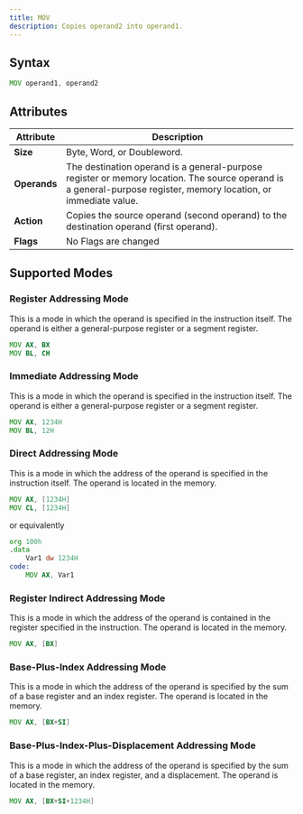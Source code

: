 ```yaml
---
title: MOV
description: Copies operand2 into operand1.
---
```


## Syntax

```asm
MOV operand1, operand2
```

## Attributes

| Attribute | Description |
|-----------|-------------|
| **Size**  | Byte, Word, or Doubleword. |
| **Operands** | The destination operand is a general-purpose register or memory location. The source operand is a general-purpose register, memory location, or immediate value. |
| **Action** | Copies the source operand (second operand) to the destination operand (first operand). |
| **Flags** | No Flags are changed |

## Supported Modes 

### Register Addressing Mode 

This is a mode in which the operand is specified in the instruction itself. The operand is either a general-purpose register or a segment register. 

```asm
MOV AX, BX
MOV BL, CH
```

### Immediate Addressing Mode

This is a mode in which the operand is specified in the instruction itself. The operand is either a general-purpose register or a segment register. 

```asm
MOV AX, 1234H
MOV BL, 12H
```

### Direct Addressing Mode

This is a mode in which the address of the operand is specified in the instruction itself. The operand is located in the memory. 

```asm
MOV AX, [1234H]
MOV CL, [1234H]
```

or equivalently

```asm
org 100h 
.data 
    Var1 dw 1234H
code: 
    MOV AX, Var1
```

### Register Indirect Addressing Mode

This is a mode in which the address of the operand is contained in the register specified in the instruction. The operand is located in the memory. 

```asm
MOV AX, [BX]
```

### Base-Plus-Index Addressing Mode

This is a mode in which the address of the operand is specified by the sum of a base register and an index register. The operand is located in the memory. 

```asm
MOV AX, [BX+SI]
```

### Base-Plus-Index-Plus-Displacement Addressing Mode

This is a mode in which the address of the operand is specified by the sum of a base register, an index register, and a displacement. The operand is located in the memory. 

```asm
MOV AX, [BX+SI+1234H]
```





